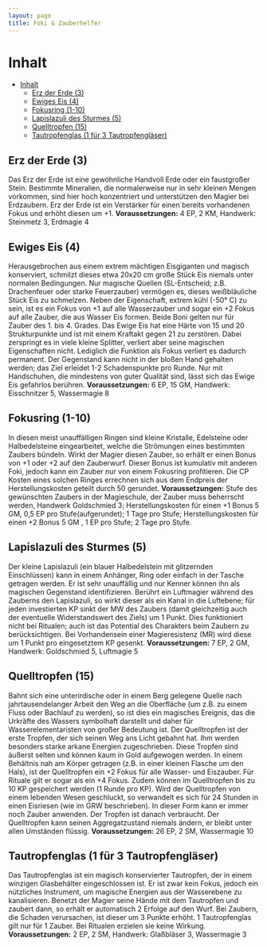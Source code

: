 ```yaml
---
layout: page
title: Foki & Zauberhelfer
---
```


# Inhalt

- [Inhalt](#inhalt)
  - [Erz der Erde (3)](#erz-der-erde-3)
  - [Ewiges Eis (4)](#ewiges-eis-4)
  - [Fokusring (1-10)](#fokusring-1-10)
  - [Lapislazuli des Sturmes (5)](#lapislazuli-des-sturmes-5)
  - [Quelltropfen (15)](#quelltropfen-15)
  - [Tautropfenglas (1 für 3 Tautropfengläser)](#tautropfenglas-1-f%c3%bcr-3-tautropfengl%c3%a4ser)

## Erz der Erde (3)

Das Erz der Erde ist eine gewöhnliche Handvoll
Erde oder ein faustgroßer Stein. Bestimmte
Mineralien, die normalerweise nur in sehr
kleinen Mengen vorkommen, sind hier hoch
konzentriert und unterstützen den Magier bei
Erdzaubern. Erz der Erde ist ein Verstärker für
einen bereits vorhandenen Fokus und erhöht
diesen um +1.
**Voraussetzungen:** 4 EP, 2 KM, Handwerk:
Steinmetz 3, Erdmagie 4

## Ewiges Eis (4)

Herausgebrochen aus einem extrem mächtigen
Eisgiganten und magisch konserviert, schmilzt
dieses etwa 20x20 cm große Stück Eis niemals
unter normalen Bedingungen. Nur magische
Quellen (SL-Entscheid; z.B. Drachenfeuer oder
starke Feuerzauber) vermögen es, dieses
weißbläuliche Stück Eis zu schmelzen. Neben
der Eigenschaft, extrem kühl (-50° C) zu sein, ist
es ein Fokus von +1 auf alle Wasserzauber und
sogar ein +2 Fokus auf alle Zauber, die aus
Wasser Eis formen. Beide Boni gelten nur für
Zauber des 1. bis 4. Grades.
Das Ewige Eis hat eine Härte von 15 und 20
Strukturpunkte und ist mit einem Kraftakt gegen
21 zu zerstören. Dabei zerspringt es in viele
kleine Splitter, verliert aber seine magischen
Eigenschaften nicht. Lediglich die Funktion als
Fokus verliert es dadurch permanent. Der
Gegenstand kann nicht in der bloßen Hand
gehalten werden; das Ziel erleidet 1-2
Schadenspunkte pro Runde. Nur mit
Handschuhen, die mindestens von guter Qualität
sind, lässt sich das Ewige Eis gefahrlos berühren.
**Voraussetzungen:** 6 EP, 15 GM, Handwerk:
Eisschnitzer 5, Wassermagie 8

## Fokusring (1-10)

In diesen meist unauffälligen Ringen sind kleine
Kristalle, Edelsteine oder Halbedelsteine
eingearbeitet, welche die Strömungen eines
bestimmten Zaubers bündeln. Wirkt der Magier
diesen Zauber, so erhält er einen Bonus von +1
oder +2 auf den Zauberwurf. Dieser Bonus ist
kumulativ mit anderen Foki, jedoch kann ein
Zauber nur von einem Fokusring profitieren.
Die CP Kosten eines solchen Ringes errechnen
sich aus dem Endpreis der Herstellungskosten
geteilt durch 50 gerundet.
**Voraussetzungen:** Stufe des gewünschten
Zaubers in der Magieschule, der Zauber muss
beherrscht werden, Handwerk Goldschmied 3;
Herstellungskosten für einen +1 Bonus 5 GM,
0,5 EP pro Stufe(aufgerundet); 1 Tage pro Stufe;
Herstellungskosten für einen +2 Bonus 5 GM ,
1 EP pro Stufe; 2 Tage pro Stufe.

## Lapislazuli des Sturmes (5)

Der kleine Lapislazuli (ein blauer Halbedelstein
mit glitzernden Einschlüssen) kann in einem
Anhänger, Ring oder einfach in der Tasche
getragen werden. Er ist sehr unauffällig und nur
Kenner können ihn als magischen Gegenstand
identifizieren.
Berührt ein Luftmagier während des Zauberns
den Lapislazuli, so wirkt dieser als ein Kanal in
die Luftebene; für jeden investierten KP sinkt
der MW des Zaubers (damit gleichzeitig auch
der eventuelle Widerstandswert des Ziels) um 1
Punkt. Dies funktioniert nicht bei Ritualen; auch
ist das Potential des Charakters beim Zaubern zu
berücksichtigen. Bei Vorhandensein einer
Magieresistenz (MR) wird diese um 1 Punkt pro
eingesetztem KP gesenkt.
**Voraussetzungen:** 7 EP, 2 GM, Handwerk:
Goldschmied 5, Luftmagie 5


## Quelltropfen (15)

Bahnt sich eine unterirdische oder in einem Berg
gelegene Quelle nach jahrtausendelanger Arbeit
den Weg an die Oberfläche (um z.B. zu einem
Fluss oder Bachlauf zu werden), so ist dies ein
magisches Ereignis, das die Urkräfte des Wassers
symbolhaft darstellt und daher für
Wasserelementaristen von großer Bedeutung ist.
Der Quelltropfen ist der erste Tropfen, der sich
seinen Weg ans Licht gebahnt hat. Ihm werden
besonders starke arkane Energien zugeschrieben.
Diese Tropfen sind äußerst selten und können
kaum in Gold aufgewogen werden.
In einem Behältnis nah am Körper getragen
(z.B. in einer kleinen Flasche um den Hals), ist
der Quelltropfen ein +2 Fokus für alle Wasser-
und Eiszauber. Für Rituale gilt er sogar als ein
+4 Fokus. Zudem können im Quelltropfen bis
zu 10 KP gespeichert werden (1 Runde pro KP).
Wird der Quelltropfen von einem lebenden
Wesen geschluckt, so verwandelt es sich für 24
Stunden in einen Eisriesen (wie im GRW
beschrieben). In dieser Form kann er immer
noch Zauber anwenden. Der Tropfen ist danach
verbraucht. Der Quelltropfen kann seinen
Aggregatzustand niemals ändern, er bleibt unter
allen Umständen flüssig.
**Voraussetzungen:** 26 EP, 2 SM, Wassermagie
10

## Tautropfenglas (1 für 3 Tautropfengläser)
Das Tautropfenglas ist ein magisch konservierter
Tautropfen, der in einem winzigen Glasbehälter
eingeschlossen ist. Er ist zwar kein Fokus,
jedoch ein nützliches Instrument, um magische
Energien aus der Wasserebene zu kanalisieren.
Benetzt der Magier seine Hände mit dem
Tautropfen und zaubert dann, so erhält er
automatisch 2 Erfolge auf den Wurf. Bei
Zaubern, die Schaden verursachen, ist dieser um
3 Punkte erhöht. 1 Tautropfenglas gilt nur für 1
Zauber. Bei Ritualen erzielen sie keine Wirkung.
**Voraussetzungen:** 2 EP, 2 SM, Handwerk:
Glaßbläser 3, Wassermagie 3